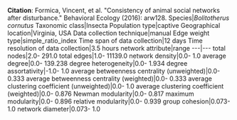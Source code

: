 **Citation**: Formica, Vincent, et al. "Consistency of animal social networks after disturbance." Behavioral Ecology (2016): arw128.
Species|*Bolitotherus cornutus*
Taxonomic class|Insecta
Population type|captive
Geographical location|Virginia, USA
Data collection technique|manual 
Edge weight type|simple_ratio_index
Time span of data collection|12 days
Time resolution of data collection|3.5 hours
network attribute|range
---|---
total nodes|2.0- 291.0
total edges|1.0- 11139.0
network density|0.0- 1.0
average degree|0.0- 139.238
degree heterogeneity|0.0- 1.934
degree assortativity|-1.0- 1.0
average betweenness centrality (unweighted)|0.0- 0.333
average betweenness centrality (weighted)|0.0- 0.333
average clustering coefficient (unweighted)|0.0- 1.0
average clustering coefficient (weighted)|0.0- 0.876
Newman modularity|0.0- 0.817
maximum modularity|0.0- 0.896
relative modularity|0.0- 0.939
group cohesion|0.073- 1.0
network diameter|0.073- 1.0
